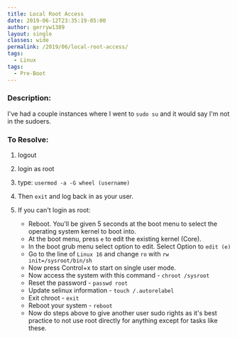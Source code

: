 ```yaml
---
title: Local Root Access
date: 2019-06-12T23:35:19-05:00
author: gerryw1389
layout: single
classes: wide
permalink: /2019/06/local-root-access/
tags:
  - Linux
tags:
  - Pre-Boot
---
```

<!--more-->

### Description:

I've had a couple instances where I went to `sudo su` and it would say I'm not in the sudoers.

### To Resolve:

1. logout

2. login as root

3. type: `usermod -a -G wheel (username)`

4. Then `exit` and log back in as your user.

5. If you can't login as root:   

   - Reboot. You'll be given 5 seconds at the boot menu to select the operating system kernel to boot into. 
   - At the boot menu, press `e` to edit the existing kernel (Core).
   - In the boot grub menu select option to edit. Select Option to `edit (e)`
   - Go to the line of `Linux 16` and change `ro` with `rw init=/sysroot/bin/sh`
   - Now press Control+x to start on single user mode.
   - Now access the system with this command - `chroot /sysroot`
   - Reset the password - `passwd root`
   - Update selinux information - `touch /.autorelabel`
   - Exit chroot - `exit`
   - Reboot your system - `reboot`
   - Now do steps above to give another user sudo rights as it's best practice to not use root directly for anything except for tasks like these. 